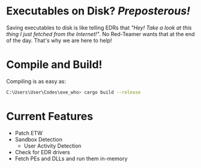 # Executables on Disk? _Preposterous!_

Saving executables to disk is like telling EDRs that _"Hey! Take a look at this thing I just fetched from the Internet!"_. No Red-Teamer wants that at the end of the day. That's why we are here to help!

# Compile and Build!
Compiling is as easy as:
```bash
C:\Users\User\Codes\exe_who> cargo build --release
```
# Current Features
- Patch ETW
- Sandbox Detection
  - User Activity Detection
- Check for EDR drivers
- Fetch PEs and DLLs and run them in-memory
